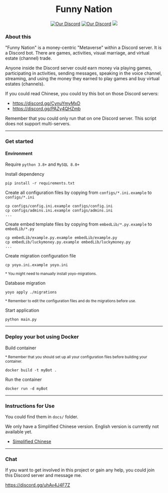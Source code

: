 <div align="center">
    <h1>Funny Nation</h1>
</div>
<div align="center">
    <a href="https://discord.gg/uhAv4J4F7Z"><img src="https://img.shields.io/badge/Chat-Discord-7289da" alt="Our Discord"></a>
    <a href="https://github.com/funny-nation/Funny-Nation/archive/refs/tags/v2.zip"><img src="https://img.shields.io/badge/Current stable vation-v2.0-339c9e" alt="Our Discord"></a>
    <a href="https://github.com/plbin97/Funny-Nation/actions"><img src="https://github.com/plbin97/Funny-Nation/actions/workflows/main.yml/badge.svg"></a>
</div>

<div>
    <h3>About this</h3>
    <p>
        "Funny Nation" is a money-centric "Metaverse" within a Discord server. It is a Discord bot. There are games, activities, visual marriage, and virtual estate (channel) trade. 
    </p>
    <p>
        Anyone inside the Discord server could earn money via playing games, participating in activities, sending messages, speaking in the voice channel, streaming, and using the money they earned to play games and buy virtual estates (channels).
    </p>
    <p>
        If you could read Chinese, you could try this bot on those Discord servers: 
    </p>
    <ul>
        <li><a href="https://discord.gg/CynuYmyMxD">https://discord.gg/CynuYmyMxD</a></li>
        <li><a href="https://discord.gg/PAZy4QHZmb">https://discord.gg/PAZy4QHZmb</a></li>
    </ul>
    <p>
        Remember that you could only run that on one Discord server. This script does not support multi-servers. 
    </p>
</div>
<hr/>
<div>
    <h3>Get started</h3>
    <h4>Environment</h4>
    <p>Require <code>python 3.8+</code> and <code>MySQL 8.0+</code></p>
    <p>Install dependency</p>
    <pre><code>pip install -r requirements.txt</code></pre>
    <p>Create all configuration files by copying from <code>configs/*.ini.example</code> to <code>configs/*.ini</code></p>
    <pre><code>cp configs/config.ini.example configs/config.ini<br>cp configs/admins.ini.example configs/admins.ini<br>...</code></pre>
    <p>Create embed template files by copying from <code>embedLib/*.py.example</code> to <code>embedLib/*.py</code></p>
    <pre><code>cp embedLib/example.py.example embedLib/example.py<br>cp embedLib/luckymoney.py.example embedLib/luckymoney.py<br>...</code></pre>
    <p>Create migration configuration file</p>
    <pre><code>cp yoyo.ini.example yoyo.ini</code></pre>
    <p style="font-size: smaller">* You might need to manually install yoyo-migrations. </p>
    <p>Database migration</p>
    <pre><code>yoyo apply ./migrations</code></pre>
    <p style="font-size: smaller">* Remember to edit the configuration files and do the migrations before use.</p>
    <p>Start application</p>
    <pre><code>python main.py</code></pre>
    <hr/>
    <h3>Deploy your bot using Docker</h3>
    <p>Build container</p>
    <p style="font-size: smaller">* Remember that you should set up all your configuration files before building your container. </p>
    <pre><code>docker build -t myBot .</code></pre>
    <p>Run the container</p>
    <pre><code>docker run -d myBot</code></pre>
</div>
<hr/>
<div>
    <h3>Instructions for Use</h3>
    <p>You could find them in <code>docs/</code> folder. </p>
    <p>We only have a Simplified Chinese version. English version is currently not available yet. </p>
    <ul>
        <li><a href="docs/InstructionsForUse_SimplifiedChinese.md">Simplified Chinese</a></li>
    </ul>
</div>
<hr/>
<div>
    <h3>Chat</h3>
    <p>If you want to get involved in this project or gain any help, you could join this Discord server and message me. </p>
    <p><a href="https://discord.gg/uhAv4J4F7Z">https://discord.gg/uhAv4J4F7Z</a></p>
</div>
